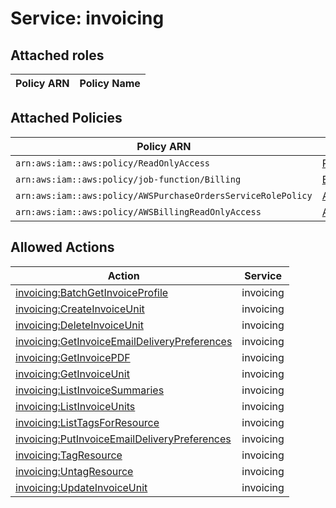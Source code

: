 # Service: invoicing

## Attached roles

| Policy ARN | Policy Name |
|------------|-------------|
## Attached Policies

| Policy ARN | Policy Name |
|------------|-------------|
| `arn:aws:iam::aws:policy/ReadOnlyAccess` | [ReadOnlyAccess](../policies.md#readonlyaccess) |
| `arn:aws:iam::aws:policy/job-function/Billing` | [Billing](../policies.md#billing) |
| `arn:aws:iam::aws:policy/AWSPurchaseOrdersServiceRolePolicy` | [AWSPurchaseOrdersServiceRolePolicy](../policies.md#awspurchaseordersservicerolepolicy) |
| `arn:aws:iam::aws:policy/AWSBillingReadOnlyAccess` | [AWSBillingReadOnlyAccess](../policies.md#awsbillingreadonlyaccess) |

## Allowed Actions

| Action | Service |
|--------|---------|
| [invoicing:BatchGetInvoiceProfile](../actions.md#invoicing:batchgetinvoiceprofile) | invoicing |
| [invoicing:CreateInvoiceUnit](../actions.md#invoicing:createinvoiceunit) | invoicing |
| [invoicing:DeleteInvoiceUnit](../actions.md#invoicing:deleteinvoiceunit) | invoicing |
| [invoicing:GetInvoiceEmailDeliveryPreferences](../actions.md#invoicing:getinvoiceemaildeliverypreferences) | invoicing |
| [invoicing:GetInvoicePDF](../actions.md#invoicing:getinvoicepdf) | invoicing |
| [invoicing:GetInvoiceUnit](../actions.md#invoicing:getinvoiceunit) | invoicing |
| [invoicing:ListInvoiceSummaries](../actions.md#invoicing:listinvoicesummaries) | invoicing |
| [invoicing:ListInvoiceUnits](../actions.md#invoicing:listinvoiceunits) | invoicing |
| [invoicing:ListTagsForResource](../actions.md#invoicing:listtagsforresource) | invoicing |
| [invoicing:PutInvoiceEmailDeliveryPreferences](../actions.md#invoicing:putinvoiceemaildeliverypreferences) | invoicing |
| [invoicing:TagResource](../actions.md#invoicing:tagresource) | invoicing |
| [invoicing:UntagResource](../actions.md#invoicing:untagresource) | invoicing |
| [invoicing:UpdateInvoiceUnit](../actions.md#invoicing:updateinvoiceunit) | invoicing |